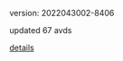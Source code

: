 version: 2022043002-8406

updated 67 avds

[details](https://github.com/0x74f917491bfa7ebfa379/ali_avd_db/blob/master/change_log/2022/04/30/02/8406.txt)